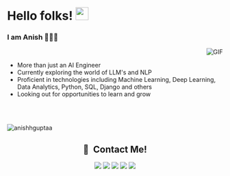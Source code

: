 # Hello folks!  <img src="https://raw.githubusercontent.com/iampavangandhi/iampavangandhi/master/gifs/Hi.gif" width="30px"></h2>
<h3>I am Anish 👨🏻‍💻 </h3>

<img align="right" alt="GIF" src="https://media.giphy.com/media/v1.Y2lkPTc5MGI3NjExamxtdWpuYTBnMjJ4emI1YnRob3hzZTJibjVqcWMwdnc2N2xhZmhzOCZlcD12MV9pbnRlcm5hbF9naWZfYnlfaWQmY3Q9Zw/jTNG3RF6EwbkpD4LZx/giphy.gif" />
<br/>

- More than just an AI Engineer
- Currently exploring the world of LLM's and NLP
- Proficient in technologies including Machine Learning, Deep Learning, Data Analytics, Python, SQL, Django and others
- Looking out for opportunities to learn and grow
<br/>
<br/>
<p><img align="center" src="https://github-readme-stats.vercel.app/api/top-langs?username=anishhguptaa&show_icons=true&theme=dark&title_color=ebebeb&text_color=ffffff&hide_border=true&locale=en&layout=compact" alt="anishhguptaa" /></p>

<h2 align="center">🤝 &nbsp;Contact Me!</h2>


<p align="center">
<a href="https://wa.me/917095000009"><img src="https://img.shields.io/badge/_-WhatsApp-black?logo=whatsapp"/></a>
<a href="mailto:anishgupta23@hotmail.com"><img src="https://img.shields.io/badge/_-Email-black?logo=Gmail"/></a>
<a href="https://www.linkedin.com/in/anishhguptaa/"><img src="https://img.shields.io/badge/_-LinkedIn-black?logo=Linkedin"/></a>
<a href="https://twitter.com/anishhguptaa"><img src="https://img.shields.io/badge/_-anishhguptaa-black?logo=X"/></a>
<a href="http://instagram.com/anishhguptaa"><img src="https://img.shields.io/badge/_-Instagram-black?logo=Instagram"/>
</p>
